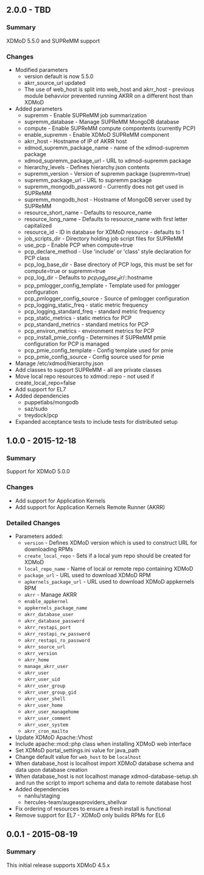 ## 2.0.0 - TBD

### Summary

XDMoD 5.5.0 and SUPReMM support

### Changes

* Modified parameters
  * version default is now 5.5.0
  * akrr_source_url updated
  * The use of web_host is split into web_host and akrr_host - previous module behavvior prevented running AKRR on a different host than XDMoD
* Added parameters
  * supremm - Enable SUPReMM job summarization
  * supremm_database - Manage SUPReMM MongoDB database
  * compute - Enable SUPReMM compute compontents (currently PCP)
  * enable_supremm - Enable XDMoD SUPReMM component
  * akrr_host - Hostname of IP of AKRR host
  * xdmod_supremm_package_name - name of the xdmod-supremm package
  * xdmod_supremm_package_url - URL to xdmod-supremm package
  * hierarchy_levels - Defines hierarchy.json contents
  * supremm_version - Version of supremm package (supremm=true)
  * supremm_package_url - URL to supremm package
  * supremm_mongodb_password - Currently does not get used in SUPReMM
  * supremm_mongodb_host - Hostname of MongoDB server used by SUPReMM
  * resource_short_name - Defaults to resource_name
  * resource_long_name - Defaults to resource_name with first letter capitalized
  * resource_id - ID in database for XDMoD resource - defaults to 1
  * job_scripts_dir - Directory holding job script files for SUPReMM
  * use_pcp - Enable PCP when compute=true
  * pcp_declare_method - Use 'include' or 'class' style declaration for PCP class
  * pcp_log_base_dir - Base directory of PCP logs, this must be set for compute=true or supremm=true
  * pcp_log_dir - Defaults to $pcp_log_base_dir/$::hostname
  * pcp_pmlogger_config_template - Template used for pmlogger configuration
  * pcp_pmlogger_config_source - Source of pmlogger configuration
  * pcp_logging_static_freq - static metric frequency
  * pcp_logging_standard_freq - standard metric frequency
  * pcp_static_metrics - static metrics for PCP
  * pcp_standard_metrics - standard metrics for PCP
  * pcp_environ_metrics - environment metrics for PCP
  * pcp_install_pmie_config - Determines if SUPReMM pmie configuration for PCP is managed
  * pcp_pmie_config_template - Config template used for pmie
  * pcp_pmie_config_source - Config source used for pmie
* Manage /etc/xdmod/hierarchy.json
* Add classes to support SUPReMM - all are private classes
* Move local repo resources to xdmod::repo - not used if create_local_repo=false
* Add support for EL7
* Added dependencies
  * puppetlabs/mongodb
  * saz/sudo
  * treydock/pcp
* Expanded acceptance tests to include tests for distributed setup

## 1.0.0 - 2015-12-18

### Summary

Support for XDMoD 5.0.0

### Changes

* Add support for Application Kernels
* Add support for Application Kernels Remote Runner (AKRR)

### Detailed Changes

* Parameters added:
  * `version` - Defines XDMoD version which is used to construct URL for downloading RPMs
  * `create_local_repo` - Sets if a local yum repo should be created for XDMoD
  * `local_repo_name` - Name of local or remote repo containing XDMoD
  * `package_url` - URL used to download XDMoD RPM
  * `apkernels_package_url` - URL used to download XDMoD appkernels RPM
  * `akrr` - Manage AKRR
  * `enable_appkernel`
  * `appkernels_package_name`
  * `akrr_database_user`
  * `akrr_database_password`
  * `akrr_restapi_port`
  * `akrr_restapi_rw_password`
  * `akrr_restapi_ro_password`
  * `akrr_source_url`
  * `akrr_version`
  * `akrr_home`
  * `manage_akrr_user`
  * `akrr_user`
  * `akrr_user_uid`
  * `akrr_user_group`
  * `akrr_user_group_gid`
  * `akrr_user_shell`
  * `akrr_user_home`
  * `akrr_user_managehome`
  * `akrr_user_comment`
  * `akrr_user_system`
  * `akrr_cron_mailto`
* Update XDMoD Apache::Vhost
* Include apache::mod::php class when installing XDMoD web interface
* Set XDMoD portal\_settings.ini value for java_path
* Change default value for `web_host` to be `localhost`
* When database_host is localhost import XDMoD database schema and data upon database creation
* When database_host is not localhost manage xdmod-database-setup.sh and run the script to import schema and data to remote database host
* Added dependencies
  * nanliu/staging
  * hercules-team/augeasproviders_shellvar
* Fix ordering of resources to ensure a fresh install is functional
* Remove support for EL7 - XDMoD only builds RPMs for EL6

## 0.0.1 - 2015-08-19

### Summary

This initial release supports XDMoD 4.5.x
